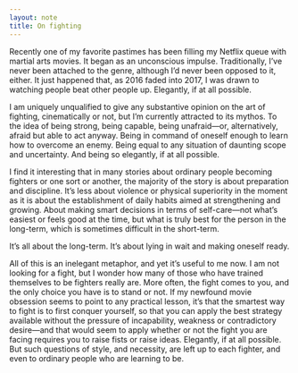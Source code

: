 ```yaml
---
layout: note
title: On fighting
---
```


Recently one of my favorite pastimes has been filling my Netflix queue with martial arts movies. It began as an unconscious impulse. Traditionally, I’ve never been attached to the genre, although I’d never been opposed to it, either. It just happened that, as 2016 faded into 2017, I was drawn to watching people beat other people up. Elegantly, if at all possible.

I am uniquely unqualified to give any substantive opinion on the art of fighting, cinematically or not, but I’m currently attracted to its mythos. To the idea of being strong, being capable, being unafraid—or, alternatively, afraid but able to act anyway. Being in command of oneself enough to learn how to overcome an enemy. Being equal to any situation of daunting scope and uncertainty. And being so elegantly, if at all possible.

I find it interesting that in many stories about ordinary people becoming fighters or one sort or another, the majority of the story is about preparation and discipline. It’s less about violence or physical superiority in the moment as it is about the establishment of daily habits aimed at strengthening and growing. About making smart decisions in terms of self-care—not what’s easiest or feels good at the time, but what is truly best for the person in the long-term, which is sometimes difficult in the short-term.

It’s all about the long-term. It’s about lying in wait and making oneself ready.

All of this is an inelegant metaphor, and yet it’s useful to me now. I am not looking for a fight, but I wonder how many of those who have trained themselves to be fighters really are. More often, the fight comes to you, and the only choice you have is to stand or not. If my newfound movie obsession seems to point to any practical lesson, it’s that the smartest way to fight is to first conquer yourself, so that you can apply the best strategy available without the pressure of incapability, weakness or contradictory desire—and that would seem to apply whether or not the fight you are facing requires you to raise fists or raise ideas. Elegantly, if at all possible. But such questions of style, and necessity, are left up to each fighter, and even to ordinary people who are learning to be.
